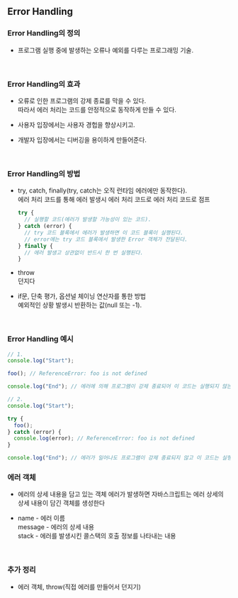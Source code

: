 ## Error Handling

### Error Handling의 정의

- 프로그램 실행 중에 발생하는 오류나 예외를 다루는 프로그래밍 기술.

<br>

### Error Handling의 효과

- 오류로 인한 프로그램의 강제 종료를 막을 수 있다. <br>
  따라서 에러 처리는 코드를 안정적으로 동작하게 만들 수 있다.

- 사용자 입장에서는 사용자 경헙을 향상시키고.

- 개발자 입장에서는 디버깅을 용이하게 만들어준다.

<br>

### Error Handling의 방법

- try, catch, finally(try, catch는 오직 런타임 에러에만 동작한다). <br>
  에러 처리 코드를 통해 에러 발생시 에러 처리 코드로 에러 처리 코드로 점프 <br>

  ```javascript
  try {
    // 실행할 코드(에러가 발생할 가능성이 있는 코드).
  } catch (error) {
    // try 코드 블록에서 에러가 발생하면 이 코드 블록이 실행된다.
    // error에는 try 코드 블록에서 발생한 Error 객체가 전달된다.
  } finally {
    // 에러 발생고 상관없이 반드시 한 번 실행된다.
  }
  ```

- throw <br>
  던지다

- if문, 단축 평가, 옵션널 체이닝 연산자를 통한 방법 <br>
  예외적인 상황 발생시 반환하는 값(null 또는 -1).

  <br>

### Error Handling 예시

```javascript
// 1.
console.log("Start");

foo(); // ReferenceError: foo is not defined

console.log("End"); // 에러에 의해 프로그램이 강제 종료되어 이 코드는 실행되지 않는다.

// 2.
console.log("Start");

try {
  foo();
} catch (error) {
  console.log(error); // ReferenceError: foo is not defined
}

console.log("End"); // 에러가 일어나도 프로그램이 강제 종료되지 않고 이 코드는 실행된다.
```

### 에러 객체

- 에러의 상세 내용을 담고 있는 객체
  에러가 발생하면 자바스크립트는 에러 상세의 상세 내용이 담긴 객체를 생성한다 <br>

- name - 에러 이름 <br>
  message - 에러의 상세 내용 <br>
  stack - 에러를 발생시킨 콜스택의 호출 정보를 나타내는 내용

<br>

### 추가 정리

- 에러 객체, throw(직접 에러를 만들어서 던지기)
